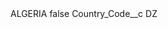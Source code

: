<?xml version="1.0" encoding="UTF-8"?>
<CustomMetadata xmlns="http://soap.sforce.com/2006/04/metadata" xmlns:xsi="http://www.w3.org/2001/XMLSchema-instance" xmlns:xsd="http://www.w3.org/2001/XMLSchema">
    <label>ALGERIA</label>
    <protected>false</protected>
    <values>
        <field>Country_Code__c</field>
        <value xsi:type="xsd:string">DZ</value>
    </values>
</CustomMetadata>
